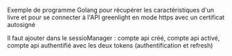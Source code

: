 Exemple de programme Golang pour récupérer les caractéristiques d'un livre
et pour se connecter à l'API greenlight en mode https avec un certificat autosigné

Il faut ajouter dans le sessioManager :
compte api créé,
compte api activé,
compte api authentifié avec les deux tokens (authentification et refresh)
